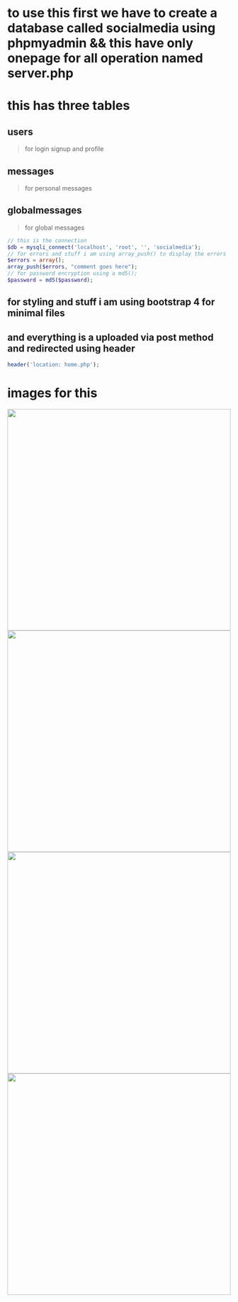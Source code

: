 # to use this first we have to create a database called socialmedia using phpmyadmin && this have only onepage for all operation named server.php
# this has three tables 
## users
>for login signup and profile 
## messages
>for personal messages
## globalmessages
>for global messages
```php
// this is the connection
$db = mysqli_connect('localhost', 'root', '', 'socialmedia');
// for errors and stuff i am using array_push() to display the errors
$errors = array();
array_push($errors, "comment goes here");
// for password encryption using a md5(); 
$password = md5($password);
```
## for styling and stuff i am using bootstrap 4 for minimal files
## and everything is a uploaded via post method and redirected using header
```php
header('location: home.php');
```
# images for this
<img src="https://user-images.githubusercontent.com/62329524/104124247-b0449480-5347-11eb-8f7a-66e5c5409020.png" width="100%" height="500" />
<img src="https://user-images.githubusercontent.com/62329524/104124250-b2a6ee80-5347-11eb-9b91-d1fe83b0233d.png" width="100%" height="500" />
<img src="https://user-images.githubusercontent.com/62329524/104123593-fd266c00-5343-11eb-8193-188b53286d5b.png" width="100%" height="500" />
<img src="https://user-images.githubusercontent.com/62329524/104123582-e97b0580-5343-11eb-9e56-e9a3d33288f9.png" width="100%" height="500" />

